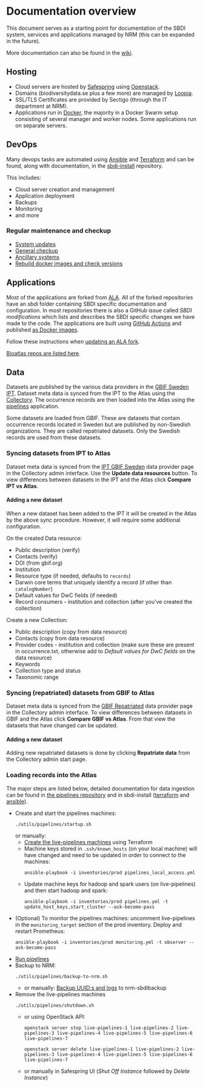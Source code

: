 # Documentation overview
This document serves as a starting point for documentation of the SBDI system, services and applications managed by NRM (this can be expanded in the future).

More documentation can also be found in the [wiki](https://github.com/biodiversitydata-se/documentation-overview/wiki).

## Hosting
- Cloud servers are hosted by [Safespring](https://dashboard.sto1.safespring.com/) using [Openstack](https://www.openstack.org/).
- Domains (biodiversitydata.se plus a few more) are managed by [Loopia](https://www.loopia.se/loggain/).
- SSL/TLS Certificates are provided by Sectigo (through the IT department at NRM).
- Applications run in [Docker](https://www.docker.com/), the majority in a Docker Swarm setup consisting of several manager and worker nodes. Some applications run on separate servers.

## DevOps
Many devops tasks are automated using [Ansible](https://www.ansible.com/) and [Terraform](https://www.terraform.io/) and can be found, along with documentation, in the [sbdi-install](https://github.com/biodiversitydata-se/sbdi-install) repository.

This includes:
- Cloud server creation and management
- Application deployment
- Backups
- Monitoring
- and more

### Regular maintenance and checkup
- [System updates](https://github.com/biodiversitydata-se/documentation-overview/wiki/Running-system-updates-(apt))
- [General checkup](https://github.com/biodiversitydata-se/documentation-overview/wiki/General-checkup)
- [Ancillary systems](https://github.com/biodiversitydata-se/documentation-overview/wiki/Ancillary-systems-maintenance)
- [Rebuild docker images and check versions](https://github.com/biodiversitydata-se/documentation-overview/wiki/Rebuild-docker-images-and-check-versions)

## Applications
Most of the applications are forked from [ALA](https://github.com/AtlasOfLivingAustralia/). All of the forked repositories have an *sbdi* folder containing SBDI specific documentation and configuration. In most repositories there is also a GitHub issue called *SBDI modifications* which lists and describes the SBDI specific changes we have made to the code. The applications are built using [GitHub Actions](https://docs.github.com/en/actions) and published [as Docker images](https://github.com/orgs/biodiversitydata-se/packages). 

Follow these instructions when [updating an ALA fork](https://github.com/biodiversitydata-se/documentation-overview/wiki/Updating-an-ALA-fork-from-upstream).

[Bioatlas repos are listed here](https://github.com/biodiversitydata-se/repo-overview?tab=readme-ov-file#bioatlas). 

## Data
Datasets are published by the various data providers in the [GBIF Sweden IPT](https://www.gbif.se/ipt). Dataset meta data is synced from the IPT to the Atlas using the [Collectory](https://collections.biodiversitydata.se/). The occurrence records are then loaded into the Atlas using the [pipelines](https://github.com/biodiversitydata-se/pipelines) application.

Some datasets are loaded from GBIF. These are datasets that contain occurrence records located in Sweden but are published by non-Swedish organizations. They are called repatriated datasets. Only the Swedish records are used from these datasets.

### Syncing datasets from IPT to Atlas
Dataset meta data is synced from the [IPT GBIF Sweden](https://collections.biodiversitydata.se/dataProvider/show/dp0) data provider page in the Collectory admin interface. Use the **Update data resources** button. 
To view differences between datasets in the IPT and the Atlas click **Compare IPT vs Atlas**.

#### Adding a new dataset
When a new dataset has been added to the IPT it will be created in the Atlas by the above sync procedure. However, it will require some additional configuration.

On the created Data resource:
- Public description (verify)
- Contacts (verify)
- DOI (from gbif.org)
- Institution
- Resource type (if needed, defaults to `records`)
- Darwin core terms that uniquely identify a record (if other than `catalogNumber`)
- Default values for DwC fields (if needed)
- Record consumers - institution and collection (after you've created the collection)

Create a new Collection:
- Public description (copy from data resource)
- Contacts (copy from data resource)
- Provider codes - institution and collection (make sure these are present in occurrence.txt, otherwise add to *Default values for DwC fields* on the data resource)
- Keywords
- Collection type and status
- Taxonomic range

### Syncing (repatriated) datasets from GBIF to Atlas
Dataset meta data is synced from the [GBIF Repatriated](https://collections.biodiversitydata.se/dataProvider/show/dp4) data provider page in the Collectory admin interface. To view differences between datasets in GBIF and the Atlas click **Compare GBIF vs Atlas**. From that view the datasets that have changed can be updated.

#### Adding a new dataset
Adding new repatriated datasets is done by clicking **Repatriate data** from the Collectory admin start page.

### Loading records into the Atlas
The major steps are listed below, detailed documentation for data ingestion can be found in [the pipelines repository](https://github.com/biodiversitydata-se/pipelines/blob/master/sbdi/README.md) and in sbdi-install ([terraform](https://github.com/biodiversitydata-se/sbdi-install/blob/main/terraform) and [ansible](https://github.com/biodiversitydata-se/sbdi-install/blob/main/ansible/roles/pipelines/README.md)).

* Create and start the pipelines machines:
    ```
    ./utils/pipelines/startup.sh
    ```
    or  manually:
    * [Create the live-pipelines machines](https://github.com/biodiversitydata-se/sbdi-install/tree/main/terraform#running) using Terraform
    * Machine keys stored in `.ssh/known_hosts` (on your local machine) will have changed and need to be updated in order to connect to the machines:
        ```
        ansible-playbook -i inventories/prod pipelines_local_access.yml
        ```
    * Update machine keys for hadoop and spark users (on live-pipelines) and then start hadoop and spark:
        ```
        ansible-playbook -i inventories/prod pipelines.yml -t update_host_keys,start_cluster --ask-become-pass
        ```
* (Optional) To monitor the pipelines machines: uncomment live-pipelines in the `monitoring_target` section of the prod inventory. Deploy and restart Prometheus:
    ```
    ansible-playbook -i inventories/prod monitoring.yml -t observer --ask-become-pass
    ```
* [Run pipelines](https://github.com/biodiversitydata-se/pipelines/tree/master/sbdi#running-pipelines)
* Backup to NRM:
    ```
    ./utils/pipelines/backup-to-nrm.sh
    ```
    * or  manually: [Backup UUID:s and logs](https://github.com/biodiversitydata-se/pipelines/tree/master/sbdi#backup) to nrm-sbdibackup
* Remove the live-pipelines machines
    ```
    ./utils/pipelines/shutdown.sh
    ```
    * or using OpenStack API:
        ```
        openstack server stop live-pipelines-1 live-pipelines-2 live-pipelines-3 live-pipelines-4 live-pipelines-5 live-pipelines-6 live-pipelines-7
        ```
        ```
        openstack server delete live-pipelines-1 live-pipelines-2 live-pipelines-3 live-pipelines-4 live-pipelines-5 live-pipelines-6 live-pipelines-7
        ``` 
    * or manually in Safespring UI (*Shut Off Instance* followed by *Delete Instance*)
